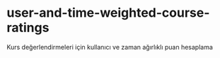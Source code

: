 # user-and-time-weighted-course-ratings
 Kurs değerlendirmeleri için kullanıcı ve zaman ağırlıklı puan hesaplama
